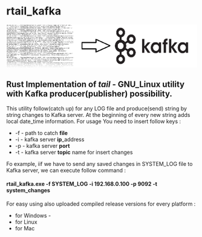 # rtail_kafka
![alt text](https://github.com/aazizov/rtail_kafka/blob/master/rtail_kafka.png?raw=true)
## Rust Implementation of _tail_ - GNU_Linux utility with Kafka producer(publisher) possibility.
This utility follow(catch up) for any LOG file and produce(send) string by string changes to Kafka server.
At the beginning of every new string adds local date_time information.
For usage You need to insert follow keys :
- -f - path to catch **file**
- -i - kafka server **ip**_address
- -p - kafka server **port**
- -t - kafka server **topic** name for insert changes

Fo example, iif we have to send any saved changes in SYSTEM_LOG file to Kafka server, we can execute follow command :
#### **rtail_kafka.exe -f SYSTEM_LOG -i 192.168.0.100 -p 9092 -t system_changes**

For easy using also uploaded compiled release versions for every platform : 
- for Windows - 
- for Linux
- for Mac


